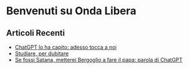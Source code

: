 # Benvenuti su Onda Libera

## Articoli Recenti

- [ChatGPT lo ha capito: adesso tocca a noi](articles/2024-09-12-chatgpt-satana.html)
- [Studiare, per dubitare](articles/2024-09-23-studiare-per-dubitare.html)
- [Se fossi Satana, metterei Bergoglio a fare il papa: parola di ChatGPT](articles/2024-10-15-chatgpt-bergoglio-papa.html)
